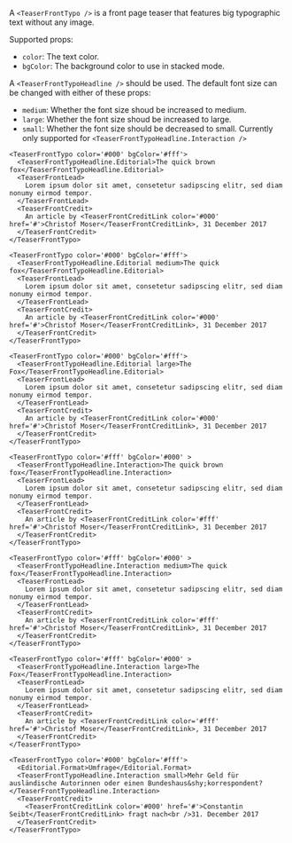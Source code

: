 A `<TeaserFrontTypo />` is a front page teaser that features big typographic text without any image.

Supported props:
- `color`: The text color.
- `bgColor`: The background color to use in stacked mode.

A `<TeaserFrontTypoHeadline />` should be used. The default font size can be changed with either of these props:
- `medium`: Whether the font size shoud be increased to medium.
- `large`: Whether the font size shoud be increased to large.
- `small`: Whether the font size should be decreased to small. Currently only supported for `<TeaserFrontTypoHeadline.Interaction />`

```react
<TeaserFrontTypo color='#000' bgColor='#fff'>
  <TeaserFrontTypoHeadline.Editorial>The quick brown fox</TeaserFrontTypoHeadline.Editorial>
  <TeaserFrontLead>
    Lorem ipsum dolor sit amet, consetetur sadipscing elitr, sed diam nonumy eirmod tempor.
  </TeaserFrontLead>
  <TeaserFrontCredit>
    An article by <TeaserFrontCreditLink color='#000' href='#'>Christof Moser</TeaserFrontCreditLink>, 31 December 2017
  </TeaserFrontCredit>
</TeaserFrontTypo>
```

```react
<TeaserFrontTypo color='#000' bgColor='#fff'>
  <TeaserFrontTypoHeadline.Editorial medium>The quick fox</TeaserFrontTypoHeadline.Editorial>
  <TeaserFrontLead>
    Lorem ipsum dolor sit amet, consetetur sadipscing elitr, sed diam nonumy eirmod tempor.
  </TeaserFrontLead>
  <TeaserFrontCredit>
    An article by <TeaserFrontCreditLink color='#000' href='#'>Christof Moser</TeaserFrontCreditLink>, 31 December 2017
  </TeaserFrontCredit>
</TeaserFrontTypo>
```

```react
<TeaserFrontTypo color='#000' bgColor='#fff'>
  <TeaserFrontTypoHeadline.Editorial large>The Fox</TeaserFrontTypoHeadline.Editorial>
  <TeaserFrontLead>
    Lorem ipsum dolor sit amet, consetetur sadipscing elitr, sed diam nonumy eirmod tempor.
  </TeaserFrontLead>
  <TeaserFrontCredit>
    An article by <TeaserFrontCreditLink color='#000' href='#'>Christof Moser</TeaserFrontCreditLink>, 31 December 2017
  </TeaserFrontCredit>
</TeaserFrontTypo>
```

```react
<TeaserFrontTypo color='#fff' bgColor='#000' >
  <TeaserFrontTypoHeadline.Interaction>The quick brown fox</TeaserFrontTypoHeadline.Interaction>
  <TeaserFrontLead>
    Lorem ipsum dolor sit amet, consetetur sadipscing elitr, sed diam nonumy eirmod tempor.
  </TeaserFrontLead>
  <TeaserFrontCredit>
    An article by <TeaserFrontCreditLink color='#fff' href='#'>Christof Moser</TeaserFrontCreditLink>, 31 December 2017
  </TeaserFrontCredit>
</TeaserFrontTypo>
```

```react
<TeaserFrontTypo color='#fff' bgColor='#000' >
  <TeaserFrontTypoHeadline.Interaction medium>The quick fox</TeaserFrontTypoHeadline.Interaction>
  <TeaserFrontLead>
    Lorem ipsum dolor sit amet, consetetur sadipscing elitr, sed diam nonumy eirmod tempor.
  </TeaserFrontLead>
  <TeaserFrontCredit>
    An article by <TeaserFrontCreditLink color='#fff' href='#'>Christof Moser</TeaserFrontCreditLink>, 31 December 2017
  </TeaserFrontCredit>
</TeaserFrontTypo>
```

```react
<TeaserFrontTypo color='#fff' bgColor='#000' >
  <TeaserFrontTypoHeadline.Interaction large>The Fox</TeaserFrontTypoHeadline.Interaction>
  <TeaserFrontLead>
    Lorem ipsum dolor sit amet, consetetur sadipscing elitr, sed diam nonumy eirmod tempor.
  </TeaserFrontLead>
  <TeaserFrontCredit>
    An article by <TeaserFrontCreditLink color='#fff' href='#'>Christof Moser</TeaserFrontCreditLink>, 31 December 2017
  </TeaserFrontCredit>
</TeaserFrontTypo>
```

```react
<TeaserFrontTypo color='#000' bgColor='#fff'>
  <Editorial.Format>Umfrage</Editorial.Format>
  <TeaserFrontTypoHeadline.Interaction small>Mehr Geld für ausländische Autorinnen oder einen Bundeshaus&shy;korrespondent?</TeaserFrontTypoHeadline.Interaction>
  <TeaserFrontCredit>
    <TeaserFrontCreditLink color='#000' href='#'>Constantin Seibt</TeaserFrontCreditLink> fragt nach<br />31. December 2017
  </TeaserFrontCredit>
</TeaserFrontTypo>
```
